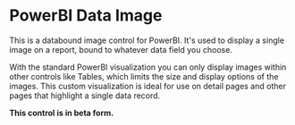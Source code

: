# PowerBI Data Image
This is a databound image control for PowerBI. It's used to display a single image on a report, bound to whatever data field you choose.

With the standard PowerBI visualization you can only display images within other controls like Tables, which limits the size and display options of the images.  This custom visualization is ideal for use on detail pages and other pages that highlight a single data record.

**This control is in beta form.**
